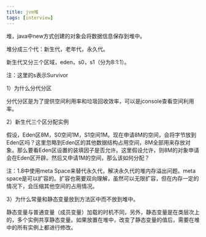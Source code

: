 ```yaml
---
title: jvm堆
tags: [interview]
---
```


堆，java中new方式创建的对象会将数据信息保存到堆中。

堆分成三个代：新生代，老年代，永久代。

新生代又分三个区域，eden，s0，s1（分为8:1:1）。

注：这里的s表示Survivor

1）为什么分代分区

分代分区是为了提供空间利用率和垃圾回收效率，可以是jconsole查看空间利用率。

2）新生代三个区分配实例

假设，Eden区8M，S0空间1M，S1空间1M。现在申请8M的空间，会将字节放到Eden区吗？这里忽略到Eden区的其他数据结构占用空间，8M全部用来存放对象。那么要看Eden区设置的装填因子是否允许。这里假设允许，则8M的对象申请会在Eden区开辟。然后又申请1M的空间，那么该如何分配？

注：1.8中使用meta Space来替代永久代，解决永久代的堆内存溢出问题。meta space是可以扩容的。扩容也需要双向理解，虽然可以无限扩容，但在内存一定的情况下，会压缩其他空间的占用情况。

3）为什么常量和静态变量放到方法区中而不放到堆中。

静态变量与普通变量（成员变量）加载的时机不同，另外，静态变量是在类层次上的，多个实例共享静态变量。如果放置在堆中，改变了静态变量的值后，需要在堆中的所有实例上都进行修改。